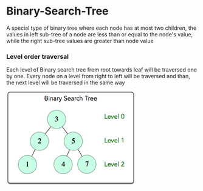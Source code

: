 # Binary-Search-Tree

A special type of binary tree where each node has at most two children, the values in left sub-tree of a node are less than or equal to the node's value, while the right sub-tree values are greater than node value

### Level order traversal

Each level of Binary search tree from root towards leaf will be traversed one by one. Every node on a level from right to left will be traversed and than, the next level will be traversed in the same way

<img src=https://github.com/Mahadi2478/Binary-Search-Tree/blob/main/1461696188-8eddd12300-BST.png>


